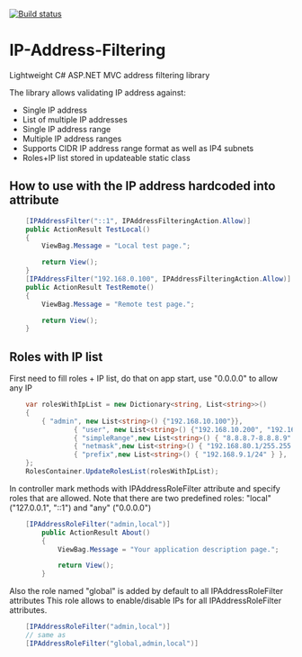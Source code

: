 [![Build status](https://ci.appveyor.com/api/projects/status/github/dejanstojanovic/IP-Address-Filtering?branch=master&svg=true)](https://ci.appveyor.com/project/dejanstojanovic/ip-address-filtering/branch/master)

# IP-Address-Filtering
Lightweight C# ASP.NET MVC address filtering library

The library allows validating IP address against:
* Single IP address
* List of multiple IP addresses
* Single IP address range
* Multiple IP address ranges
* Supports CIDR IP address range format as well as IP4 subnets
* Roles+IP list stored in updateable static class

## How to use with the IP address hardcoded into attribute

```cs
	[IPAddressFilter("::1", IPAddressFilteringAction.Allow)]
	public ActionResult TestLocal()
	{
	    ViewBag.Message = "Local test page.";

	    return View();
	}
	[IPAddressFilter("192.168.0.100", IPAddressFilteringAction.Allow)]
	public ActionResult TestRemote()
	{
	    ViewBag.Message = "Remote test page.";

	    return View();
	}
```

## Roles with IP list

First need to fill roles + IP list, do that on app start, use "0.0.0.0" to allow any IP
```cs
	var rolesWithIpList = new Dictionary<string, List<string>>()
	{
		{ "admin", new List<string>() {"192.168.10.100"}},
                { "user", new List<string>() {"192.168.10.200", "192.168.10.201", "192.168.10.202"}},
                { "simpleRange",new List<string>() { "8.8.8.7-8.8.8.9" } },
                { "netmask",new List<string>() { "192.168.80.1/255.255.255.0" } },
                { "prefix",new List<string>() { "192.168.9.1/24" } },
	};
	RolesContainer.UpdateRolesList(rolesWithIpList);
```



In controller mark methods with IPAddressRoleFilter attribute and specify roles that are allowed.
Note that there are two predefined roles: "local" ("127.0.0.1", "::1") and "any" ("0.0.0.0")

```cs
	[IPAddressRoleFilter("admin,local")]
        public ActionResult About()
        {
            ViewBag.Message = "Your application description page.";

            return View();
        }
```

Also the role named "global" is added by default to all IPAddressRoleFilter attributes
This role allows to enable/disable IPs for all IPAddressRoleFilter attributes.

```cs
	[IPAddressRoleFilter("admin,local")]
	// same as
	[IPAddressRoleFilter("global,admin,local")]
```